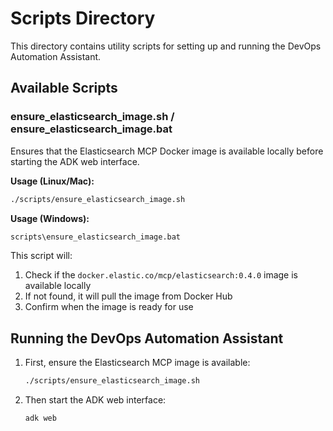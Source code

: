 # Scripts Directory

This directory contains utility scripts for setting up and running the DevOps Automation Assistant.

## Available Scripts

### ensure_elasticsearch_image.sh / ensure_elasticsearch_image.bat
Ensures that the Elasticsearch MCP Docker image is available locally before starting the ADK web interface.

**Usage (Linux/Mac):**
```bash
./scripts/ensure_elasticsearch_image.sh
```

**Usage (Windows):**
```cmd
scripts\ensure_elasticsearch_image.bat
```

This script will:
1. Check if the `docker.elastic.co/mcp/elasticsearch:0.4.0` image is available locally
2. If not found, it will pull the image from Docker Hub
3. Confirm when the image is ready for use

## Running the DevOps Automation Assistant

1. First, ensure the Elasticsearch MCP image is available:
   ```bash
   ./scripts/ensure_elasticsearch_image.sh
   ```

2. Then start the ADK web interface:
   ```bash
   adk web
   ```